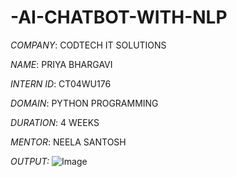 # -AI-CHATBOT-WITH-NLP

*COMPANY*: CODTECH IT SOLUTIONS

*NAME*: PRIYA BHARGAVI

*INTERN ID*: CT04WU176

*DOMAIN*: PYTHON PROGRAMMING

*DURATION*: 4 WEEKS

*MENTOR*: NEELA SANTOSH


*OUTPUT:*
![Image](https://github.com/user-attachments/assets/28b31262-a90c-4a62-90cb-45e5e9004b83)
